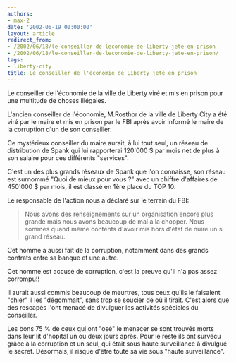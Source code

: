 ```yaml
---
authors:
- max-2
date: '2002-06-19 00:00:00'
layout: article
redirect_from:
- /2002/06/18/le-conseiller-de-leconomie-de-liberty-jete-en-prison
- /2002/06/18/le-conseiller-de-leconomie-de-liberty-jete-en-prison/
tags:
- liberty-city
title: Le conseiller de l'économie de Liberty jeté en prison
---
```



Le conseiller de l'économie de la ville de Liberty viré et mis en prison pour une multitude de choses illégales.

L'ancien conseiller de l'économie, M.Rosthor de la ville de Liberty City a été viré par le maire et mis en prison par le FBI après avoir informé le maire de la corruption d'un de son conseiller.

Ce mystérieux conseiller du maire aurait, à lui tout seul, un réseau de distribution de Spank qui lui rapporterai 120'000 $ par mois net de plus à son salaire pour ces différents "services".

C'est un des plus grands réseaux de Spank que l'on connaisse, son réseau est surnommé "Quoi de mieux pour vous ?" avec un chiffre d'affaires de 450'000 $ par mois, il est classé en 1ère place du TOP 10.

Le responsable de l'action nous a déclaré sur le terrain du FBI:

> Nous avons des renseignements sur un organisation encore plus grande mais nous avons beaucoup de mal à la chopper. Nous sommes quand même contents d'avoir mis hors d'état de nuire un si grand réseau.

Cet homme a aussi fait de la corruption, notamment dans des grands contrats entre sa banque et une autre.

Cet homme est accusé de corruption, c'est la preuve qu'il n'a pas assez corrompu!!

Il aurait aussi commis beaucoup de meurtres, tous ceux qu'ils le faisaient "chier" il les "dégommait", sans trop se soucier de où il tirait. C'est alors que des rescapés l'ont menacé de divulguer les activités spéciales du conseiller.

Les bons 75 % de ceux qui ont "osé" le menacer se sont trouvés morts dans leur lit d'hôpital un ou deux jours après. Pour le reste ils ont survécu grâce à la corruption et un seul, qui était sous haute surveillance à divulgué le secret. Désormais, il risque d'être toute sa vie sous "haute surveillance".